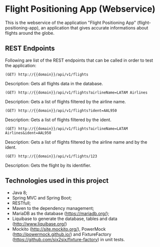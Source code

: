 # Flight Positioning App (Webservice)

This is the webservice of the application "Flight Positioning App" (flight-positioning-app), an application that gives accurate informations about flights around the globe.

## REST Endpoints

Following are list of the REST endpoints that can be called in order to test the application:

```
(GET) http://{{domain}}/api/v1/flights
```
Description: Gets all flights data in the database.

```
(GET) http://{{domain}}/api/v1/flights?airlineName=LATAM Airlines
```
Description: Gets a list of flights filtered by the airline name.

```
(GET) http://{{domain}}/api/v1/flights?ident=AAL950
```
Description: Gets a list of flights filtered by the ident.

```
(GET) http://{{domain}}/api/v1/flights?airlineName=LATAM Airlines&ident=AAL950
```
Description: Gets a list of flights filtered by the airline name and by the ident.

```
(GET) http://{{domain}}/api/v1/flights/123
```
Description: Gets the flight by its identifier.

## Technologies used in this project

- Java 8;
- Spring MVC and Spring Boot;
- RESTfull;
- Maven to the dependency management;
- MariaDB as the database (https://mariadb.org/);
- Liquibase to generate the database, tables and data (http://www.liquibase.org/)
- Mockito (http://site.mockito.org/), PowerMock (http://powermock.github.io/) and FixtureFactory (https://github.com/six2six/fixture-factory) in unit tests.